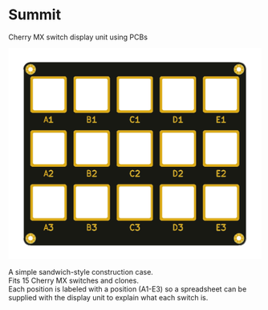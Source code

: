 # Summit
Cherry MX switch display unit using PCBs

![Render](https://github.com/ai03-2725/Summit/blob/master/render.jpg?raw=true)

A simple sandwich-style construction case.  
Fits 15 Cherry MX switches and clones.  
Each position is labeled with a position (A1-E3) so a spreadsheet can be supplied with the display unit to explain what each switch is.
